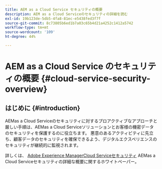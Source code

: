 ```yaml
---
title: AEM as a Cloud Service セキュリティの概要
description: AEM as a Cloud Serviceのセキュリティの詳細を読む
exl-id: 19b123de-5db5-4fa8-81ec-e5438fed3f7f
source-git-commit: 8c73805b6ed1b7a03c65b4d21a4252c1412a5742
workflow-type: tm+mt
source-wordcount: '109'
ht-degree: 44%

---
```


# AEM as a Cloud Service のセキュリティの概要 {#cloud-service-security-overview}

## はじめに {#introduction}

AEMas a Cloud Serviceのセキュリティに対するプロアクティブなアプローチと厳しい手順は、AEMas a Cloud Serviceソリューションとお客様の機密データのセキュリティを保護するのに役立ちます。 悪意のあるアクティビティに先立ち、顧客データのセキュリティを確保できるよう、デジタルエクスペリエンスのセキュリティが継続的に監視されます。

詳しくは、 [Adobe Experience ManagerCloud Serviceセキュリティ](https://www.adobe.com/content/dam/cc/en/security/pdfs/AEMCloudService_Security_Overview.pdf) AEMas a Cloud Serviceセキュリティの詳細な概要に関するホワイトペーパー。
